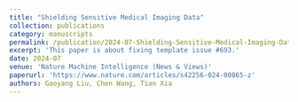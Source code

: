 ```yaml
---
title: "Shielding Sensitive Medical Imaging Data"
collection: publications
category: manuscripts
permalink: /publication/2024-07-Shielding-Sensitive-Medical-Imaging-Data
excerpt: 'This paper is about fixing template issue #693.'
date: 2024-07
venue: 'Nature Machine Intelligence (News & Views)'
paperurl: 'https://www.nature.com/articles/s42256-024-00865-z'
authors: Gaoyang Liu, Chen Wang, Tian Xia
---
```



